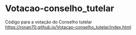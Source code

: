 # Votacao-conselho_tutelar
Código para a votação do Conselho tutelar
https://ronan70.github.io/Votacao-conselho_tutelar/index.html
